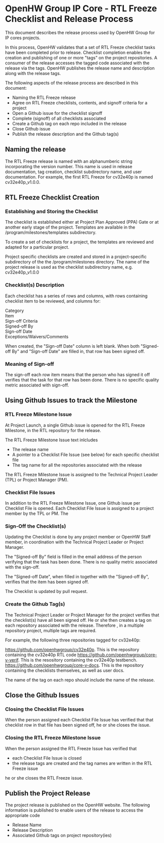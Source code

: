 # OpenHW Group IP Core - RTL Freeze Checklist and Release Process


This document describes the release process used by OpenHW Group for IP cores projects.

In this process, OpenHW validates that a set of RTL Freeze checklist tasks have been completed prior to release.
Checklist completion enables the creation and publishing of one or more "tags" on the project repositories. A consumer of the release accesses the tagged code associated with the release via the tags. OpenHW publishes the release name and description along with the release tags.


The following aspects of the release process are described in this document: 
* Naming the RTL Freeze release
* Agree on RTL Freeze checklists, contents, and signoff criteria for a project
* Open a Github issue for the checklist signoff
* Complete (signoff) of all checklists associated
* Create a Github tag on each repo included in the release
* Close Github issue
* Publish the release description and the Github tag(s)






## Naming the release

The RTL Freeze release is named with an alphanumberic string incorporating the version number. This name is used in release documentation, tag creation, checklist subdirectory name, and user documentation.
For example, the first RTL Freeze for cv32e40p is named  cv32e40p_v1.0.0. 

## RTL Freeze Checklist Creation

### Establishing and Storing the Checklist

The checklist is established either at Project Plan Approved (PPA) Gate or at another early stage of the project. 
Templates are available in the /program/milestones/templates subdirectory.

To create a set of checklists for a project, the templates are reviewed and adapted for a particular project.

Project specific checklists are created and stored in a project-specific subdirectory of the the /program/milestones directory.
The name of the project release is used as the checklist subdirectory name, e.g. cv32e40p_v1.0.0

### Checklist(s) Description

Each checklist has a series of rows and columns, with rows containing checklist item to be reviewed, and columns for:

Category	
Item	
Sign-off Criteria	
Signed-off By	
Sign-off Date	
Exceptions/Waivers/Comments

When created, the "Sign-off Date" column is left blank. When both "Signed-off By" and "Sign-off Date" are filled in, that row has been signed off.

### Meaning of Sign-off
The sign-off each row item means that the person who has signed it off verifies that the task for that row has been done. There is no specific quality metric associated with sign-off. 



## Using Github Issues to track the Milestone

### RTL Freeze Milestone Issue

At Project Launch, a single Github issue is opened for the RTL Freeze Milestone, in the RTL repository for the release.

The RTL Freeze Milestone Issue text inlcludes 
* The release name
* A pointer to a Checklist File Issue (see below) for each specific checklist file
* The tag name for all the repositories associated with the release

The RTL Freeze Milestone Issue is assigned to the Technical Project Leader (TPL) or Project Manager (PM).

### Checklist File Issues

In addition to the RTL Freeze Milestone Issue, one Github issue per Checklist File is opened.
Each Checklist File Issue is assigned to a project member by the TPL or PM. 
The 


### Sign-Off the Checklist(s)

Updating the Checklist is done by any project member or OpenHW Staff member, in coordination with the Technical Project Leader or Project Manager.

The "Signed-off By" field is filled in the email address of the person verifying that the task has been done.
There is no quality metric associated with the sign-off.

The "Signed-off Date", when filled in together with the "Signed-off By", verifies that the item has been signed off.

The Checklist is updated by pull request.


### Create the Github Tag(s)

The Technical Project Leader or Project Manager for the project verifies that the checklist(s) 
have all been signed off. He or she then creates a tag on each repository associated with the release.
Therefore , in a multiple repository project, multiple tags are required. 

For example, the following three repositories tagged for cv32e40p:

https://github.com/openhwgroup/cv32e40p. This is the repository containing the cv32e40p RTL code
https://github.com/openhwgroup/core-v-verif. This is the resository containing the cv32e40p testbench.
https://github.com/openhwgroup/core-v-docs. This is the repository containing the checklists themselves, as well as user docs.


The name of the tag on each repo should include the name of the release.



## Close the Github Issues

### Closing the Checklist File Issues
When the person assigned each Checklist File Issue has verified that that checklist row in that file has been signed off, he or she closes the issue.

### Closing the RTL Freeze Milestone Issue
When the person assigned the RTL Freeze Issue has verified that 
* each Checklist File Issue is closed
* the release tags are created and the tag names are written in the RTL Freeze issue

he or she closes the RTL Freeze issue.




## Publish the Project Release

The project release is published on the OpenHW website. The following information is published to enable users of the release to access the appropriate code

* Release Name
* Release Description
* Associated Github tags on project repository(ies)

